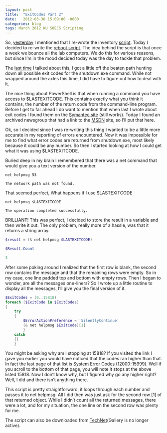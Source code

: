 ```yaml
---
layout: post
title:  "ExitCodes Part 2"
date:   2012-03-30 15:09:00 -0600
categories: blog
tags: March 2012 KU SOECS Scripting
---
```

So, [yesterday](2012-03-20-powershell-new-adinventory-script.md) I mentioned that I re-wrote the inventory [script](https://github.com/jeffpatton1971/mod-posh/blob/master/powershell/production/New-AdInventory.ps1). Today I decided to re-write the [reboot script](https://github.com/jeffpatton1971/mod-posh/blob/master/powershell/production/Reboot-Computer.ps1). The idea behind the script is that once a week we bounce all the lab computers. We do this for various reasons, but since I’m in the mood decided today was the day to tackle that problem.

The [last time](_posts/2010-12-07-windows-exit-codes-and-error-codes.md) I talked about this, I got a little off the beaten path hunting down all possible exit codes for the shutdown.exe command. While not wrapped around the axles this time, I did have to figure out how to deal with it.

The nice thing about PowerShell is that when running a command you have access to $LASTEXITCODE. This contains exactly what you think it contains, the number of the return code from the command-line program. Before I get to far ahead I do want to mention that when last I wrote about exit codes I found them on the [Symantec site](http://www.symantec.com/connect/articles/windows-system-error-codes-exit-codes-description) (still works). Today I found an archived newsgroup that had a link to the [MSDN](https://docs.microsoft.com/en-us/windows/win32/debug/system-error-codes) site, so I’ll put that here.

Ok, so I decided since I was re-writing this thing I wanted to be a little more accurate in my reporting of errors encountered. Now it was impossible for me to find what error codes are returned from shutdown.exe, most likely because it could be any number. So then I started looking at how I could get what it was using $LASTEXITCODE.

Buried deep in my brain I remembered that there was a net command that would give you a text version of the number.

``` dos
net helpmsg 53

The network path was not found.
```

That seemed perfect, What happens if I use $LASTEXITCODE

``` dos
net helpmsg $LASTEXITCODE

The operation completed successfully.
```

BRILLIANT! This was perfect, I decided to store the result in a variable and then write it out. The only problem, really more of a hassle, was that it returns a string array.

``` powershell
$result = (& net helpmsg $LASTEXITCODE)

$Result.Count

3
```

After some poking around I realized that the first row is blank, the second row contains the message and that the remaining rows were empty. So in my case, one line padded top and bottom with empty rows. Then I began to wonder, are all the messages one-liners? So I wrote up a little routine to display all the messages, I’ll give you the final version of it.

``` powershell
$ExitCodes = (0..15818)
foreach ($ExitCode in $ExitCodes)
{
    try
    {
        $ErrorActionPreference = 'SilentlyContinue'
        (& net helpmsg $ExitCode)[1]
        }
    catch
    {}
    }
```

You might be asking why am I stopping at 15818? If you visited the link I gave you earlier you would have noticed that the codes ran higher than that. In fact the last page of that list is [System Error Codes (12000-15999)](https://docs.microsoft.com/en-us/windows/win32/debug/system-error-codes--12000-15999-). Well if you scroll to the bottom of that page, you will note it stops at the above listed 15818. Now I don’t know why, but I figured why go any higher right? Well, I did and there isn’t anything there.

This script is pretty straightforward, it loops through each number and passes it to net helpmsg. All I did then was just ask for the second row [1] of that returned object. While I didn’t count all the returned messages, there were a lot, and for my situation, the one line on the second row was plenty for me.

The script can also be downloaded from [TechNet](http://gallery.technet.microsoft.com/Reboot-Computerps1-5d530000)(Gallery is no longer active).
